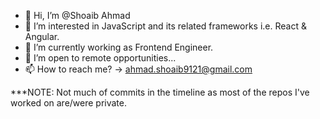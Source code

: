 - 👋 Hi, I’m @Shoaib Ahmad
- 👀 I’m interested in JavaScript and its related frameworks i.e. React & Angular.
- 🌱 I’m currently working as Frontend Engineer. 
- 💞️ I’m open to remote opportunities...
- 📫 How to reach me? -> ahmad.shoaib9121@gmail.com

***NOTE: Not much of commits in the timeline as most of the repos I've worked on are/were private.
<!---
shoaib9121/shoaib9121 is a ✨ special ✨ repository because its `README.md` (this file) appears on your GitHub profile.
You can click the Preview link to take a look at your changes.
--->
